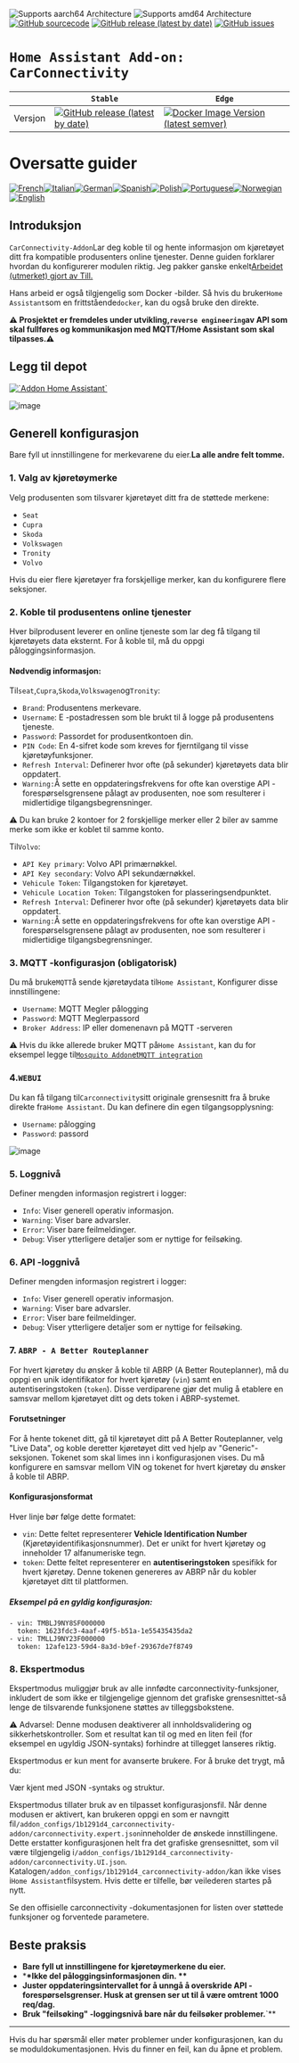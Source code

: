 ![Supports aarch64 Architecture][aarch64-shield]
![Supports amd64 Architecture][amd64-shield]
[![GitHub sourcecode](https://img.shields.io/badge/Source-GitHub-green)](https://github.com/Pulpyyyy/carconnectivity-addon/)
[![GitHub release (latest by date)](https://img.shields.io/github/v/release/Pulpyyyy/carconnectivity-addon)](https://github.com/Pulpyyyy/carconnectivity-addon/releases/latest)
[![GitHub issues](https://img.shields.io/github/issues/Pulpyyyy/carconnectivity-addon)](https://github.com/Pulpyyyy/carconnectivity-addon/issues)

[aarch64-shield]: https://img.shields.io/badge/aarch64-yes-green.svg
[amd64-shield]: https://img.shields.io/badge/amd64-yes-green.svg


# `Home Assistant Add-on: CarConnectivity`

|         | `Stable`                                                                                                                                                                                                     | `Edge`                                                                                                                                                                                                                                                          |
| ------- | ------------------------------------------------------------------------------------------------------------------------------------------------------------------------------------------------------------ | --------------------------------------------------------------------------------------------------------------------------------------------------------------------------------------------------------------------------------------------------------------- |
| Versjon | [![GitHub release (latest by date)](https://img.shields.io/docker/v/pulpyyyy/carconnectivity-addon-amd64?&sort=date&label=&style=for-the-badge)](https://github.com/pulpyyyy/carconnectivity-addon/releases) | [![Docker Image Version (latest semver)](https://img.shields.io/docker/v/pulpyyyy/carconnectivity-addon-edge-amd64?&sort=date&label=&style=for-the-badge)](https://github.com/Pulpyyyy/carconnectivity-addon/blob/main/carconnectivity-addon-edge/CHANGELOG.md) |

# Oversatte guider

[![French](https://raw.githubusercontent.com/Pulpyyyy/carconnectivity-addon/refs/heads/main/.github/img/FR.svg)](https://github.com/Pulpyyyy/carconnectivity-addon/blob/main/README.fr.md)[![Italian](https://raw.githubusercontent.com/Pulpyyyy/carconnectivity-addon/refs/heads/main/.github/img/IT.svg)](https://github.com/Pulpyyyy/carconnectivity-addon/blob/main/README.it.md)[![German](https://raw.githubusercontent.com/Pulpyyyy/carconnectivity-addon/refs/heads/main/.github/img/DE.svg)](https://github.com/Pulpyyyy/carconnectivity-addon/blob/main/README.de.md)[![Spanish](https://raw.githubusercontent.com/Pulpyyyy/carconnectivity-addon/refs/heads/main/.github/img/ES.svg)](https://github.com/Pulpyyyy/carconnectivity-addon/blob/main/README.es.md)[![Polish](https://raw.githubusercontent.com/Pulpyyyy/carconnectivity-addon/refs/heads/main/.github/img/PL.svg)](https://github.com/Pulpyyyy/carconnectivity-addon/blob/main/README.pl.md)[![Portuguese](https://raw.githubusercontent.com/Pulpyyyy/carconnectivity-addon/refs/heads/main/.github/img/PT.svg)](https://github.com/Pulpyyyy/carconnectivity-addon/blob/main/README.pt.md)[![Norwegian](https://raw.githubusercontent.com/Pulpyyyy/carconnectivity-addon/refs/heads/main/.github/img/NO.svg)](https://github.com/Pulpyyyy/carconnectivity-addon/blob/main/README.no.md)[![English](https://raw.githubusercontent.com/Pulpyyyy/carconnectivity-addon/refs/heads/main/.github/img/US.svg)](https://github.com/Pulpyyyy/carconnectivity-addon/blob/main/README.md)

## Introduksjon

`CarConnectivity-Addon`Lar deg koble til og hente informasjon om kjøretøyet ditt fra kompatible produsenters online tjenester. Denne guiden forklarer hvordan du konfigurerer modulen riktig.
Jeg pakker ganske enkelt[Arbeidet (utmerket) gjort av Till.](https://github.com/tillsteinbach/CarConnectivity)

Hans arbeid er også tilgjengelig som Docker -bilder. Så hvis du bruker`Home Assistant`som en frittstående`docker`, kan du også bruke den direkte.

**⚠ Prosjektet er fremdeles under utvikling,`reverse engineering`av API som skal fullføres og kommunikasjon med MQTT/Home Assistant som skal tilpasses.⚠**

## Legg til depot

[![\`Addon Home Assistant\`](https://raw.githubusercontent.com/Pulpyyyy/carconnectivity-addon/refs/heads/main/.github/img/addon-ha.svg)](https://my.home-assistant.io/redirect/supervisor_add_addon_repository/?repository_url=https%3A%2F%2Fgithub.com%2FPulpyyyy%2Fcarconnectivity-addon)

![image](https://raw.githubusercontent.com/Pulpyyyy/carconnectivity-addon/refs/heads/main/img/mqtt_device.png)

## Generell konfigurasjon

Bare fyll ut innstillingene for merkevarene du eier.**La alle andre felt tomme.**

### 1. Valg av kjøretøymerke

Velg produsenten som tilsvarer kjøretøyet ditt fra de støttede merkene:

-   `Seat`
-   `Cupra`
-   `Skoda`
-   `Volkswagen`
-   `Tronity`
-   `Volvo`

Hvis du eier flere kjøretøyer fra forskjellige merker, kan du konfigurere flere seksjoner.

### 2. Koble til produsentens online tjenester

Hver bilprodusent leverer en online tjeneste som lar deg få tilgang til kjøretøyets data eksternt. For å koble til, må du oppgi påloggingsinformasjon.

#### Nødvendig informasjon:

Til`seat`,`Cupra`,`Skoda`,`Volkswagen`og`Tronity`:

-   `Brand`: Produsentens merkevare.
-   `Username`: E -postadressen som ble brukt til å logge på produsentens tjeneste.
-   `Password`: Passordet for produsentkontoen din.
-   `PIN Code`: En 4-sifret kode som kreves for fjerntilgang til visse kjøretøyfunksjoner.
-   `Refresh Interval`: Definerer hvor ofte (på sekunder) kjøretøyets data blir oppdatert.
-   `Warning:`Å sette en oppdateringsfrekvens for ofte kan overstige API -forespørselsgrensene pålagt av produsenten, noe som resulterer i midlertidige tilgangsbegrensninger.

⚠ Du kan bruke 2 kontoer for 2 forskjellige merker eller 2 biler av samme merke som ikke er koblet til samme konto.

Til`Volvo`:

-   `API Key primary`: Volvo API primærnøkkel.
-   `API Key secondary`: Volvo API sekundærnøkkel.
-   `Vehicule Token`: Tilgangstoken for kjøretøyet.
-   `Vehicule Location Token`: Tilgangstoken for plasseringsendpunktet.
-   `Refresh Interval`: Definerer hvor ofte (på sekunder) kjøretøyets data blir oppdatert.
-   `Warning:`Å sette en oppdateringsfrekvens for ofte kan overstige API -forespørselsgrensene pålagt av produsenten, noe som resulterer i midlertidige tilgangsbegrensninger.

### 3. MQTT -konfigurasjon (obligatorisk)

Du må bruke`MQTT`å sende kjøretøydata til`Home Assistant`, Konfigurer disse innstillingene:

-   `Username`: MQTT Megler pålogging
-   `Password`: MQTT Meglerpassord
-   `Broker Address`: IP eller domenenavn på MQTT -serveren

⚠ Hvis du ikke allerede bruker MQTT på`Home Assistant`, kan du for eksempel legge til[`Mosquito Addon`et`MQTT integration`](https://www.home-assistant.io/integrations/mqtt)

### 4.`WEBUI`

Du kan få tilgang til`Carconnectivity`sitt originale grensesnitt fra å bruke direkte fra`Home Assistant`.
Du kan definere din egen tilgangsopplysning:

-   `Username`: pålogging
-   `Password`: passord

![image](https://raw.githubusercontent.com/Pulpyyyy/carconnectivity-addon/refs/heads/main/img/webui.png)

### 5. Loggnivå

Definer mengden informasjon registrert i logger:

-   `Info`: Viser generell operativ informasjon.
-   `Warning`: Viser bare advarsler.
-   `Error`: Viser bare feilmeldinger.
-   `Debug`: Viser ytterligere detaljer som er nyttige for feilsøking.

### 6. API -loggnivå

Definer mengden informasjon registrert i logger:

-   `Info`: Viser generell operativ informasjon.
-   `Warning`: Viser bare advarsler.
-   `Error`: Viser bare feilmeldinger.
-   `Debug`: Viser ytterligere detaljer som er nyttige for feilsøking.

### 7. `ABRP - A Better Routeplanner`

For hvert kjøretøy du ønsker å koble til ABRP (A Better Routeplanner), må du oppgi en unik identifikator for hvert kjøretøy (`vin`) samt en autentiseringstoken (`token`). Disse verdiparene gjør det mulig å etablere en samsvar mellom kjøretøyet ditt og dets token i ABRP-systemet.

#### Forutsetninger

For å hente tokenet ditt, gå til kjøretøyet ditt på A Better Routeplanner, velg "Live Data", og koble deretter kjøretøyet ditt ved hjelp av "Generic"-seksjonen. Tokenet som skal limes inn i konfigurasjonen vises. Du må konfigurere en samsvar mellom VIN og tokenet for hvert kjøretøy du ønsker å koble til ABRP.

#### Konfigurasjonsformat

Hver linje bør følge dette formatet:

- `vin`: Dette feltet representerer **Vehicle Identification Number** (Kjøretøyidentifikasjonsnummer). Det er unikt for hvert kjøretøy og inneholder 17 alfanumeriske tegn.
- `token`: Dette feltet representerer en **autentiseringstoken** spesifikk for hvert kjøretøy. Denne tokenen genereres av ABRP når du kobler kjøretøyet ditt til plattformen.

##### Eksempel på en gyldig konfigurasjon:

```
- vin: TMBLJ9NY8SF000000
  token: 1623fdc3-4aaf-49f5-b51a-1e55435435da2
- vin: TMLLJ9NY23F000000
  token: 12afe123-59d4-8a3d-b9ef-29367de7f8749
```

### 8. Ekspertmodus

Ekspertmodus muliggjør bruk av alle innfødte carconnectivity-funksjoner, inkludert de som ikke er tilgjengelige gjennom det grafiske grensesnittet-så lenge de tilsvarende funksjonene støttes av tilleggsbokstene.

⚠ Advarsel:
Denne modusen deaktiverer all innholdsvalidering og sikkerhetskontroller. Som et resultat kan til og med en liten feil (for eksempel en ugyldig JSON-syntaks) forhindre at tillegget lanseres riktig.

Ekspertmodus er kun ment for avanserte brukere.
For å bruke det trygt, må du:

Vær kjent med JSON -syntaks og struktur.

Ekspertmodus tillater bruk av en tilpasset konfigurasjonsfil. Når denne modusen er aktivert, kan brukeren oppgi en som er navngitt fil`/addon_configs/1b1291d4_carconnectivity-addon/carconnectivity.expert.json`inneholder de ønskede innstillingene. Dette erstatter konfigurasjonen helt fra det grafiske grensesnittet, som vil være tilgjengelig i`/addon_configs/1b1291d4_carconnectivity-addon/carconnectivity.UI.json`. Katalogen`/addon_configs/1b1291d4_carconnectivity-addon/`kan ikke vises i`Home Assistant`filsystem. Hvis dette er tilfelle, bør veilederen startes på nytt.

Se den offisielle carconnectivity -dokumentasjonen for listen over støttede funksjoner og forventede parametere.

## Beste praksis

-   **Bare fyll ut innstillingene for kjøretøymerkene du eier.**
-   \***\*Ikke del påloggingsinformasjonen din. \*\***
-   **Juster oppdateringsintervallet for å unngå å overskride API -forespørselsgrenser. Husk at grensen ser ut til å være omtrent 1000 req/dag.**
-   **Bruk "feilsøking" -loggingsnivå bare når du feilsøker problemer.**\`\*\*

* * *

Hvis du har spørsmål eller møter problemer under konfigurasjonen, kan du se moduldokumentasjonen.
Hvis du finner en feil, kan du åpne et problem.
